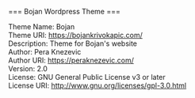 === Bojan Wordpress Theme ===

Theme Name:        Bojan\
Theme URI:         https://bojankrivokapic.com/ \
Description:       Theme for Bojan's website \
Author:            Pera Knezevic\
Author URI:        https://peraknezevic.com/ \
Version:           2.0\
License:           GNU General Public License v3 or later\
License URI:       http://www.gnu.org/licenses/gpl-3.0.html 
